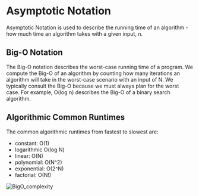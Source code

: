 # **Asymptotic Notation**
Asymptotic Notation is used to describe the running time of an algorithm - how much time an algorithm takes with a given input, n.

## **Big-O Notation**
The Big-O notation describes the worst-case running time of a program. We compute the Big-O of an algorithm by counting how many iterations an algorithm will take in the worst-case scenario with an input of N. We typically consult the Big-O because we must always plan for the worst case. For example, O(log n) describes the Big-O of a binary search algorithm.

## **Algorithmic Common Runtimes**
The common algorithmic runtimes from fastest to slowest are: 
* constant: O(1)
* logarithmic O(log N)
* linear: O(N)
* polynomial: O(N^2)
* exponential: O(2^N)
* factorial: O(N!)

![BigO_complexity]('./imgs/algorithm-time-complexity.png')
